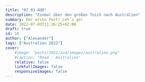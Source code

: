 ```yaml
---
title: "07 03 AUD"
description: "Einmal über den großen Teich nach Australien"
summary: Der erste Post! Let´s go!
date: 2022-07-03T11:26:25+02:00
draft: true
id: 16
author: ["Alexander"]
tags: ["Australien 2022"]
cover:
    #image: "posts/2022/aud/images/australien.png"
    #caption: "Road - Australien"
    relative: false
    linkFullImages: false
    responsiveImages: false
---
```

